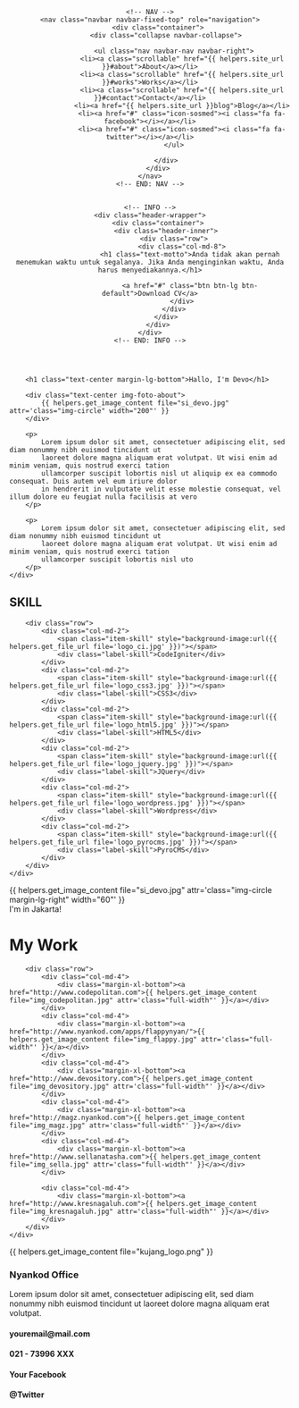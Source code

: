 <!-- HEADER -->
<header style="background:#30b695 url({{ helpers.get_file_url file='cover_4.jpg' }}) no-repeat center top;">

	<!-- NAV -->
	<nav class="navbar navbar-fixed-top" role="navigation">
		<div class="container">
			<div class="collapse navbar-collapse">

				<ul class="nav navbar-nav navbar-right">
					<li><a class="scrollable" href="{{ helpers.site_url }}#about">About</a></li>
					<li><a class="scrollable" href="{{ helpers.site_url }}#works">Works</a></li>
					<li><a class="scrollable" href="{{ helpers.site_url }}#contact">Contact</a></li>
					<li><a href="{{ helpers.site_url }}blog">Blog</a></li>
					<li><a href="#" class="icon-sosmed"><i class="fa fa-facebook"></i></a></li>
					<li><a href="#" class="icon-sosmed"><i class="fa fa-twitter"></i></a></li>
				</ul>

			</div>
		</div>
	</nav>
	<!-- END: NAV -->


	<!-- INFO -->
	<div class="header-wrapper">
		<div class="container">
			<div class="header-inner">
				<div class="row">
					<div class="col-md-8">
						<h1 class="text-motto">Anda tidak akan pernah menemukan waktu untuk segalanya. Jika Anda menginginkan waktu, Anda harus menyediakannya.</h1>

						<a href="#" class="btn btn-lg btn-default">Download CV</a>
					</div>
				</div>
			</div>
		</div>
	</div>
	<!-- END: INFO -->

</header>
<!-- END: HEADER -->


<!-- ABOUT -->
<div class="about" id="about">
	<div class="container">

		<h1 class="text-center margin-lg-bottom">Hallo, I'm Devo</h1>

		<div class="text-center img-foto-about">
			{{ helpers.get_image_content file="si_devo.jpg" attr='class="img-circle" width="200"' }}
		</div>

		<p>
			Lorem ipsum dolor sit amet, consectetuer adipiscing elit, sed diam nonummy nibh euismod tincidunt ut 
			laoreet dolore magna aliquam erat volutpat. Ut wisi enim ad minim veniam, quis nostrud exerci tation 
			ullamcorper suscipit lobortis nisl ut aliquip ex ea commodo consequat. Duis autem vel eum iriure dolor 
			in hendrerit in vulputate velit esse molestie consequat, vel illum dolore eu feugiat nulla facilisis at vero
		</p>

		<p>
			Lorem ipsum dolor sit amet, consectetuer adipiscing elit, sed diam nonummy nibh euismod tincidunt ut 
			laoreet dolore magna aliquam erat volutpat. Ut wisi enim ad minim veniam, quis nostrud exerci tation 
			ullamcorper suscipit lobortis nisl uto
		</p>
	</div>
</div>
<!-- END: ABOUT -->



<!-- SKILL -->
<div class="skill-about-side"></div>
<div class="skill" id="skill">
	<div class="container">
		<h2 class="text-center title-skill">SKILL</h2>
		
		<div class="row">
			<div class="col-md-2">
				<span class="item-skill" style="background-image:url({{ helpers.get_file_url file='logo_ci.jpg' }})"></span>
				<div class="label-skill">CodeIgniter</div>
			</div>
			<div class="col-md-2">
				<span class="item-skill" style="background-image:url({{ helpers.get_file_url file='logo_css3.jpg' }})"></span>
				<div class="label-skill">CSS3</div>
			</div>
			<div class="col-md-2">
				<span class="item-skill" style="background-image:url({{ helpers.get_file_url file='logo_html5.jpg' }})"></span>
				<div class="label-skill">HTML5</div>
			</div>
			<div class="col-md-2">
				<span class="item-skill" style="background-image:url({{ helpers.get_file_url file='logo_jquery.jpg' }})"></span>
				<div class="label-skill">JQuery</div>
			</div>
			<div class="col-md-2">
				<span class="item-skill" style="background-image:url({{ helpers.get_file_url file='logo_wordpress.jpg' }})"></span>
				<div class="label-skill">Wordpress</div>
			</div>
			<div class="col-md-2">
				<span class="item-skill" style="background-image:url({{ helpers.get_file_url file='logo_pyrocms.jpg' }})"></span>
				<div class="label-skill">PyroCMS</div>
			</div>
		</div>
	</div>
</div>
<!-- END: SKILL -->



<!-- LOKASI -->
<div class="jakarta-wrapper">
	<div class="container">
		<div class="my-location-wrapper">
			<div class="im-here">
				<div class="media">
					<div class="pull-left">
						{{ helpers.get_image_content file="si_devo.jpg" attr='class="img-circle margin-lg-right" width="60"' }}
					</div>
					<div class="media-body">
						<div class="bubble-text">
							I'm in Jakarta!
						</div>
					</div>
				</div>
			</div>
		</div>
	</div>
</div>
<!-- END: LOKASI -->



<!-- WORK -->
<div class="project-wrapper padding-xl-bottom" id="works">
	<div class="container">
		<h1 class="text-center margin-xl-bottom">My Work</h1>
		
		<div class="row">
			<div class="col-md-4">
				<div class="margin-xl-bottom"><a href="http://www.codepolitan.com">{{ helpers.get_image_content file="img_codepolitan.jpg" attr='class="full-width"' }}</a></div>
			</div>
			<div class="col-md-4">
				<div class="margin-xl-bottom"><a href="http://www.nyankod.com/apps/flappynyan/">{{ helpers.get_image_content file="img_flappy.jpg" attr='class="full-width"' }}</a></div>
			</div>
			<div class="col-md-4">
				<div class="margin-xl-bottom"><a href="http://www.devository.com">{{ helpers.get_image_content file="img_devository.jpg" attr='class="full-width"' }}</a></div>
			</div>
			<div class="col-md-4">
				<div class="margin-xl-bottom"><a href="http://magz.nyankod.com">{{ helpers.get_image_content file="img_magz.jpg" attr='class="full-width"' }}</a></div>
			</div>
			<div class="col-md-4">
				<div class="margin-xl-bottom"><a href="http://www.sellanatasha.com">{{ helpers.get_image_content file="img_sella.jpg" attr='class="full-width"' }}</a></div>
			</div>
			
			<div class="col-md-4">
				<div class="margin-xl-bottom"><a href="http://www.kresnagaluh.com">{{ helpers.get_image_content file="img_kresnagaluh.jpg" attr='class="full-width"' }}</a></div>
			</div>
		</div>
	</div>
</div>
<!-- END: WORK -->



<!-- CONTACT -->
<div class="contact-wrapper" id="contact">
	<div class="container">
		<div class="row">
			<div class="col-md-5 goright">
				{{ helpers.get_image_content file="kujang_logo.png" }}
			</div>
			<div class="col-md-5">
				<h3 class="margin-md-bottom">Nyankod Office</h3>
				<p>Lorem ipsum dolor sit amet, consectetuer adipiscing elit, sed diam nonummy nibh euismod tincidunt ut laoreet dolore magna aliquam erat volutpat.</p>
				<h4 class="margin-md-bottom"><i class="fa fa-envelope fa-fw"></i> youremail@mail.com</h4>
				<h4 class="margin-md-bottom"><i class="fa fa-phone fa-fw"></i> 021 - 73996 XXX</h4>
				<h4 class="margin-md-bottom"><i class="fa fa-facebook fa-fw"></i> Your Facebook</h4>
				<h4 class="margin-md-bottom"><i class="fa fa-twitter fa-fw"></i> @Twitter</h4>
			</div>
		</div>
	</div>
</div>
<!-- END: CONTACT -->